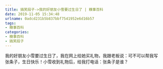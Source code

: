 ```yaml
---
title: 搞笑段子->我的好朋友小雪要过生日了 | 糗事百科
date: 2019-11-05 15:34:48
urlname: 0adcd231b5b837bbf7541952e6d16b57
tags: 
- 糗事百科
categories:
- 糗事百科
- 搞笑段子
---
```

我的好朋友小雪要过生日了，我在网上给她买礼物，我跟老板说：可不可以帮我写张条子，生日快乐！小雪收到礼物后，给我打电话：张条子是谁？


